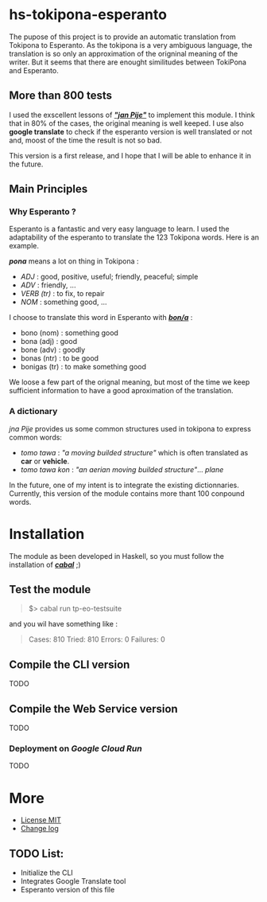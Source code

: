 # hs-tokipona-esperanto

The pupose of this project is to provide an automatic translation from Tokipona to Esperanto. As the tokipona is a very ambiguous language, the translation is so only an approximation of the origninal meaning of the writer. But it seems that there are enought similitudes between TokiPona and Esperanto. 

## More than 800 tests

I used the exscellent lessons of [***"jan Pije"***](http://tokipona.net/tp/janpije/okamasona.php) to implement this module. I think that in 80% of the cases, the original meaning is well keeped. I use also __google translate__ to check if the esperanto version is well translated or not and, moost of the time the result is not so bad. 

This version is a first release, and I hope that I will be able to enhance it in the future.

## Main Principles

### Why Esperanto ?

Esperanto is a fantastic and very easy language to learn. I used the adaptability of the esperanto to translate the 123 Tokipona words. Here is an example.

***pona*** means a lot on thing in Tokipona :
* _ADJ_ : good, positive, useful; friendly, peaceful; simple
* _ADV_ : friendly, ...
* _VERB (tr)_ : to fix, to repair 
* _NOM_ : something good, ... 

I choose to translate this word in Esperanto with  [___bon/a___](http://reta-vortaro.de/revo/art/bon.html#bon.0a) :
* bono (nom) : something good
* bona (adj) : good
* bone (adv) : goodly
* bonas (ntr) : to be good 
* bonigas (tr) : to make something good

We loose a few part of the orignal meaning, but most of the time we keep sufficient information to have a good aproximation of the translation. 

### A dictionary 

_jna Pije_ provides us some common structures used in tokipona to express common words:

* _tomo tawa_ : _"a moving builded structure"_ which is often translated as **car** or **vehicle**. 
* _tomo tawa kon_ : _"an aerian moving builded structure"_... *plane*

In the future, one of my intent is to integrate the existing dictionnaries. Currently, this version of the module contains more thant 100 conpound words.

# Installation

The module as been developed in Haskell, so you must follow the installation of [***cabal***](https://www.haskell.org/cabal/) ;)

## Test the module

> $> cabal run tp-eo-testsuite

and you wil have something like :

> Cases: 810  Tried: 810  Errors: 0  Failures: 0

## Compile the CLI version

TODO

## Compile the Web Service version 

TODO

### Deployment on _Google Cloud Run_

TODO

# More

* [License MIT](LICENSE)
* [Change log](CHANGELOG.md)

## TODO List:

* Initialize the CLI
* Integrates Google Translate tool
* Esperanto version of this file
